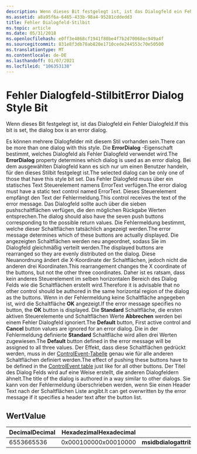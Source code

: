 ```yaml
---
description: Wenn dieses Bit festgelegt ist, ist das Dialogfeld ein Fehler Dialogfeld.
ms.assetid: a8a95f6a-6465-433b-98a4-95281cddedd3
title: Fehler Dialogfeld-Stilbit
ms.topic: article
ms.date: 05/31/2018
ms.openlocfilehash: e0ff3e4868cf1941f80be4f7b2d70068ec949a4f
ms.sourcegitcommit: 831e8f3db78ab820e1710cede244553c70e50500
ms.translationtype: MT
ms.contentlocale: de-DE
ms.lasthandoff: 01/07/2021
ms.locfileid: "106353138"
---
```

# <a name="error-dialog-style-bit"></a><span data-ttu-id="32f74-103">Fehler Dialogfeld-Stilbit</span><span class="sxs-lookup"><span data-stu-id="32f74-103">Error Dialog Style Bit</span></span>

<span data-ttu-id="32f74-104">Wenn dieses Bit festgelegt ist, ist das Dialogfeld ein Fehler Dialogfeld.</span><span class="sxs-lookup"><span data-stu-id="32f74-104">If this bit is set, the dialog box is an error dialog.</span></span>

<span data-ttu-id="32f74-105">Es können mehrere Dialogfelder mit diesem Stil vorhanden sein.</span><span class="sxs-lookup"><span data-stu-id="32f74-105">There can be more than one dialog with this style.</span></span> <span data-ttu-id="32f74-106">Die **ErrorDialog** -Eigenschaft bestimmt, welches Dialogfeld als Fehler Dialogfeld verwendet wird.</span><span class="sxs-lookup"><span data-stu-id="32f74-106">The **ErrorDialog** property determines which dialog is used as an error dialog.</span></span> <span data-ttu-id="32f74-107">Bei dem ausgewählten Dialogfeld kann es sich nur um einen Benutzer handeln, für den dieses Stilbit festgelegt ist.</span><span class="sxs-lookup"><span data-stu-id="32f74-107">The selected dialog can be only one of those that have this style bit set.</span></span> <span data-ttu-id="32f74-108">Das Fehler Dialogfeld muss über ein statisches Text Steuerelement namens ErrorText verfügen.</span><span class="sxs-lookup"><span data-stu-id="32f74-108">The error dialog must have a static text control named ErrorText.</span></span> <span data-ttu-id="32f74-109">Dieses Steuerelement empfängt den Text der Fehlermeldung.</span><span class="sxs-lookup"><span data-stu-id="32f74-109">This control receives the text of the error message.</span></span> <span data-ttu-id="32f74-110">Das Dialogfeld sollte auch über die sieben pushschaltflächen verfügen, die den möglichen Rückgabe Werten entsprechen.</span><span class="sxs-lookup"><span data-stu-id="32f74-110">The dialog should also have the seven push buttons corresponding to the possible return values.</span></span> <span data-ttu-id="32f74-111">Die Fehlermeldung bestimmt, welche dieser Schaltflächen tatsächlich angezeigt werden.</span><span class="sxs-lookup"><span data-stu-id="32f74-111">The error message determines which of these buttons are actually displayed.</span></span> <span data-ttu-id="32f74-112">Die angezeigten Schaltflächen werden neu angeordnet, sodass Sie im Dialogfeld gleichmäßig verteilt werden.</span><span class="sxs-lookup"><span data-stu-id="32f74-112">The displayed buttons are rearranged so they are evenly distributed on the dialog.</span></span> <span data-ttu-id="32f74-113">Diese Neuanordnung ändert die X-Koordinate der Schaltflächen, jedoch nicht die anderen drei Koordinaten.</span><span class="sxs-lookup"><span data-stu-id="32f74-113">This rearrangement changes the X coordinate of the buttons, but not the other three coordinates.</span></span> <span data-ttu-id="32f74-114">Daher ist es ratsam, dass kein anderes Steuerelement im selben horizontalen Bereich des Dialog Felds wie die Schaltflächen erstellt wird.</span><span class="sxs-lookup"><span data-stu-id="32f74-114">Therefore it is advisable that no other control should be authored in the same horizontal region of the dialog as the buttons.</span></span> <span data-ttu-id="32f74-115">Wenn in der Fehlermeldung keine Schaltfläche angegeben ist, wird die Schaltfläche **OK** angezeigt.</span><span class="sxs-lookup"><span data-stu-id="32f74-115">If the error message specifies no button, the **OK** button is displayed.</span></span> <span data-ttu-id="32f74-116">Die **Standard** Schaltfläche, die ersten aktiven Steuerelemente und Schaltflächen Werte **Abbrechen** werden bei einem Fehler Dialogfeld ignoriert.</span><span class="sxs-lookup"><span data-stu-id="32f74-116">The **Default** button, First active control and **Cancel** button values are ignored for an error dialog.</span></span> <span data-ttu-id="32f74-117">Die in der Fehlermeldung definierte **Standard** Schaltfläche wird allen drei Werten zugewiesen.</span><span class="sxs-lookup"><span data-stu-id="32f74-117">The **Default** button defined in the error message will be assigned to all three values.</span></span> <span data-ttu-id="32f74-118">Der Effekt, dass diese Schaltflächen gedrückt werden, muss in der [ControlEvent-Tabelle](controlevent-table.md) genau wie für alle anderen Schaltflächen definiert werden.</span><span class="sxs-lookup"><span data-stu-id="32f74-118">The effect of pushing these buttons have to be defined in the [ControlEvent table](controlevent-table.md) just like for all other buttons.</span></span> <span data-ttu-id="32f74-119">Der Titel des Dialog Felds wird auf eine Weise erstellt, die anderen Dialogfeldern ähnelt.</span><span class="sxs-lookup"><span data-stu-id="32f74-119">The title of the dialog is authored in a way similar to other dialogs.</span></span> <span data-ttu-id="32f74-120">Sie kann von der Fehlermeldung überschrieben werden, wenn Sie einen Header Text nach der Schaltflächen Liste angibt.</span><span class="sxs-lookup"><span data-stu-id="32f74-120">It can get overwritten by the error message if it specifies a header text after the button list.</span></span>

## <a name="value"></a><span data-ttu-id="32f74-121">Wert</span><span class="sxs-lookup"><span data-stu-id="32f74-121">Value</span></span>



| <span data-ttu-id="32f74-122">Decimal</span><span class="sxs-lookup"><span data-stu-id="32f74-122">Decimal</span></span> | <span data-ttu-id="32f74-123">Hexadezimal</span><span class="sxs-lookup"><span data-stu-id="32f74-123">Hexadecimal</span></span> | <span data-ttu-id="32f74-124">Konstante</span><span class="sxs-lookup"><span data-stu-id="32f74-124">Constant</span></span>                       |
|---------|-------------|--------------------------------|
| <span data-ttu-id="32f74-125">65536</span><span class="sxs-lookup"><span data-stu-id="32f74-125">65536</span></span>   | <span data-ttu-id="32f74-126">0x00010000</span><span class="sxs-lookup"><span data-stu-id="32f74-126">0x00010000</span></span>  | <span data-ttu-id="32f74-127">**msidbdialogattributeserror**</span><span class="sxs-lookup"><span data-stu-id="32f74-127">**msidbDialogAttributesError**</span></span> |



 

 

 



